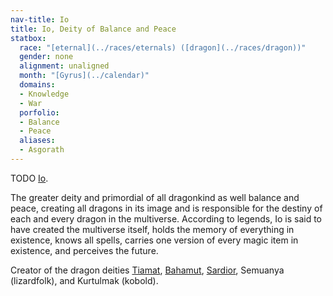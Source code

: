 ```yaml
---
nav-title: Io
title: Io, Deity of Balance and Peace
statbox:
  race: "[eternal](../races/eternals) ([dragon](../races/dragon))"
  gender: none
  alignment: unaligned
  month: "[Gyrus](../calendar)"
  domains:
  - Knowledge
  - War
  porfolio:
  - Balance
  - Peace
  aliases:
  - Asgorath
---
```

TODO
[Io](https://dragons.fandom.com/wiki/Io_(Dungeons_and_Dragons)).

The greater deity and primordial of all dragonkind as well balance and peace,
creating all dragons in its image and is responsible for the destiny of each
and every dragon in the multiverse. According to legends, Io is said to have
created the multiverse itself, holds the memory of everything in existence,
knows all spells, carries one version of every magic item in existence, and
perceives the future.

Creator of the dragon deities [Tiamat](tiamat), [Bahamut](bahamut),
[Sardior](sardior), Semuanya (lizardfolk), and Kurtulmak (kobold).
